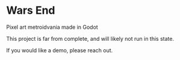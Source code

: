 # Wars End
Pixel art metroidvania made in Godot


This project is far from complete, and will likely not run in this state.

If you would like a demo, please reach out.
